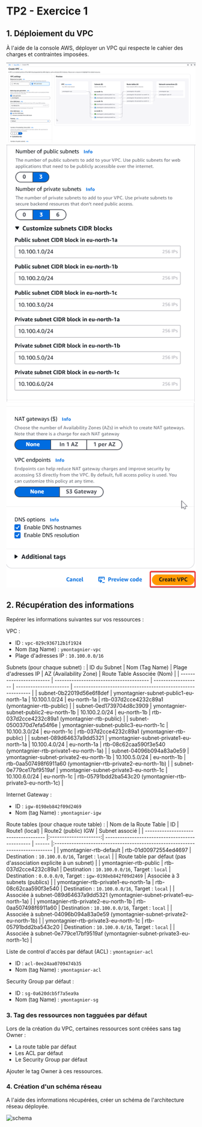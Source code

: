 # TP2 - Exercice 1

## 1. Déploiement du VPC
À l'aide de la console AWS, déployer un VPC qui respecte le cahier des charges et contraintes imposées.

![alt text](./img/CreationVPC1.png) 
![alt text](./img/CreationVPC2.png) 
![alt text](./img/CreationVPC3.png)


## 2. Récupération des informations
Repérer les informations suivantes sur vos ressources :

VPC :
* ID : `vpc-029c936712b1f1924`
* Nom (tag Name) : `ymontagnier-vpc`
* Plage d'adresses IP : `10.100.0.0/16`

Subnets (pour chaque subnet) : 
| ID du Subnet             | Nom (Tag Name)                          | Plage d'adresses IP | AZ (Availability Zone) | Route Table Associée (Nom)                                   |
| ------------------------ | --------------------------------------- | ------------------- | ---------------------- | ------------------------------------------------------------ |
| subnet-0b22019d56e6f8def | ymontagnier-subnet-public1-eu-north-1a  | 10.100.1.0/24       | eu-north-1a            | rtb-037d2cce4232c89a1 (ymontagnier-rtb-public)               |
| subnet-0ed1739704d8c3909 | ymontagnier-subnet-public2-eu-north-1b  | 10.100.2.0/24       | eu-north-1b            | rtb-037d2cce4232c89a1 (ymontagnier-rtb-public)               |
| subnet-0500370d7efa54f6e | ymontagnier-subnet-public3-eu-north-1c  | 10.100.3.0/24       | eu-north-1c            | rtb-037d2cce4232c89a1 (ymontagnier-rtb-public)               |
| subnet-089d64637a9dd5321 | ymontagnier-subnet-private1-eu-north-1a | 10.100.4.0/24       | eu-north-1a            | rtb-08c62caa590f3e540 (ymontagnier-rtb-private1-eu-north-1a) |
| subnet-04096b094a83a0e59 | ymontagnier-subnet-private2-eu-north-1b | 10.100.5.0/24       | eu-north-1b            | rtb-0aa507498f6911a60 (ymontagnier-rtb-private2-eu-north-1b) |
| subnet-0e779ce17bf9519af | ymontagnier-subnet-private3-eu-north-1c | 10.100.6.0/24       | eu-north-1c            | rtb-05791bdd2ba543c20 (ymontagnier-rtb-private3-eu-north-1c) |

Internet Gateway :
* ID : `igw-0198eb842f09d2469`
* Nom (tag Name) : `ymontagnier-igw`

Route tables (pour chaque route table) :
| Nom de la Route Table                |          ID           | Route1 (local)                                         | Route2 (public) IGW | Subnet associé                                                                |
| ------------------------------------ |:---------------------:| ----------------------------------------------- | ------ |:----------------------------------------------------------------------------- |
| ymontagnier-rtb-default              | rtb-01d00972554ed4697 | Destination : `10.100.0.0/16`, Target : `local`                                                 |        | Route table par défaut (pas d'association explicite à un subnet)              |
| ymontagnier-rtb-public               | rtb-037d2cce4232c89a1 | Destination : `10.100.0.0/16`, Target : `local`                                                | Destination : `0.0.0.0/0`, Target : `igw-0198eb842f09d2469`        | Associée à 3 subnets (publics)                                                |
| ymontagnier-rtb-private1-eu-north-1a | rtb-08c62caa590f3e540 | Destination : `10.100.0.0/16`, Target : `local` |        | Associée à subnet-089d64637a9dd5321 (ymontagnier-subnet-private1-eu-north-1a) |
| ymontagnier-rtb-private2-eu-north-1b | rtb-0aa507498f6911a60 | Destination : `10.100.0.0/16`, Target : `local` |        | Associée à subnet-04096b094a83a0e59 (ymontagnier-subnet-private2-eu-north-1b) |
| ymontagnier-rtb-private3-eu-north-1c | rtb-05791bdd2ba543c20 | Destination : `10.100.0.0/16`, Target : `local` |        | Associée à subnet-0e779ce17bf9519af (ymontagnier-subnet-private3-eu-north-1c) |

Liste de control d'accès par défaut (ACL) : `ymontagnier-acl`
* ID : `acl-0ee24aa0709474b35`
* Nom (tag Name) : `ymontagnier-acl`

Security Group par défaut :
* ID : `sg-0a620dcb5f7a5ea9a`
* Nom (tag Name) : `ymontagnier-sg`

### 3. Tag des ressources non tagguées par défaut
Lors de la création du VPC, certaines ressources sont créées sans tag Owner :

* La route table par défaut
* Les ACL par défaut
* Le Security Group par défaut

Ajouter le tag Owner à ces ressources.

### 4. Création d'un schéma réseau
A l'aide des informations récupérées, créer un schéma de l'architecture réseau déployée.

![schema](./img/Schéma.png)